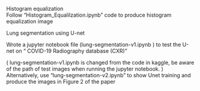 Histogram equalization   
Follow “Histogram_Equalilzation.ipynb” code to produce histogram equalization image 

Lung segmentation using U-net


Wrote a jupyter notebook file  (lung-segmentation-v1.ipynb ) to test the U-net on “ COVID-19 Radiography database (CXR)” 

( lung-segmentation-v1.ipynb is changed from the code in kaggle, be aware of the path of test images when running the jupyter notebook. )
Alternatively, use “lung-segmentation-v2.ipynb” to show Unet training and produce the images in Figure 2 of the paper
